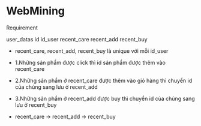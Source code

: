 # WebMining

Requirement 

user_datas 
id    id_user    recent_care    recent_add    recent_buy

- recent_care, recent_add, recent_buy là unique với mỗi id_user
- 1.Những sản phẩm được click thì id sản phẩm được thêm vào recent_care
- 2.Những sản phẩm ở recent_care được thêm vào giỏ hàng thì chuyển id của chúng sang lưu ở recent_add
- 3.Những sản phẩm ở recent_add được buy thì chuyển id của chúng sang lưu ở recent_buy

- recent_care -> recent_add -> recent_buy

